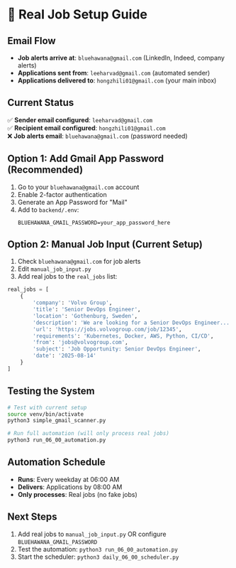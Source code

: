 # 📧 Real Job Setup Guide

## Email Flow
- **Job alerts arrive at**: `bluehawana@gmail.com` (LinkedIn, Indeed, company alerts)
- **Applications sent from**: `leeharvad@gmail.com` (automated sender)
- **Applications delivered to**: `hongzhili01@gmail.com` (your main inbox)

## Current Status
✅ **Sender email configured**: `leeharvad@gmail.com`  
✅ **Recipient email configured**: `hongzhili01@gmail.com`  
❌ **Job alerts email**: `bluehawana@gmail.com` (password needed)

## Option 1: Add Gmail App Password (Recommended)
1. Go to your `bluehawana@gmail.com` account
2. Enable 2-factor authentication
3. Generate an App Password for "Mail"
4. Add to `backend/.env`:
   ```
   BLUEHAWANA_GMAIL_PASSWORD=your_app_password_here
   ```

## Option 2: Manual Job Input (Current Setup)
1. Check `bluehawana@gmail.com` for job alerts
2. Edit `manual_job_input.py`
3. Add real jobs to the `real_jobs` list:

```python
real_jobs = [
    {
        'company': 'Volvo Group',
        'title': 'Senior DevOps Engineer',
        'location': 'Gothenburg, Sweden',
        'description': 'We are looking for a Senior DevOps Engineer...',
        'url': 'https://jobs.volvogroup.com/job/12345',
        'requirements': 'Kubernetes, Docker, AWS, Python, CI/CD',
        'from': 'jobs@volvogroup.com',
        'subject': 'Job Opportunity: Senior DevOps Engineer',
        'date': '2025-08-14'
    }
]
```

## Testing the System
```bash
# Test with current setup
source venv/bin/activate
python3 simple_gmail_scanner.py

# Run full automation (will only process real jobs)
python3 run_06_00_automation.py
```

## Automation Schedule
- **Runs**: Every weekday at 06:00 AM
- **Delivers**: Applications by 08:00 AM
- **Only processes**: Real jobs (no fake jobs)

## Next Steps
1. Add real jobs to `manual_job_input.py` OR configure `BLUEHAWANA_GMAIL_PASSWORD`
2. Test the automation: `python3 run_06_00_automation.py`
3. Start the scheduler: `python3 daily_06_00_scheduler.py`